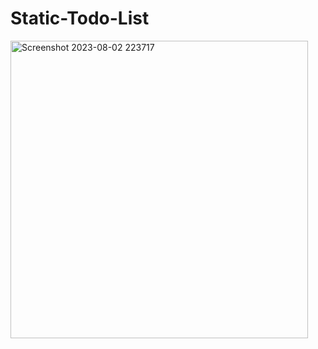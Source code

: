 # Static-Todo-List
<img width="476" alt="Screenshot 2023-08-02 223717" src="https://github.com/Prathibha-yadav/Static-Todo-List/assets/126705101/ff968c40-e18c-4c15-81c9-5d56ddc61569">

